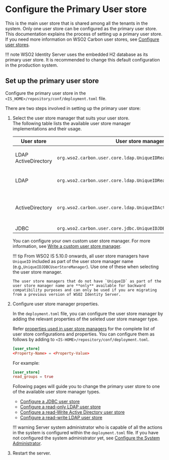 # Configure the Primary User store

This is the main user store that is shared among all the tenants in the
system. Only one user store can be configured as the primary user store.
This documentation explains the process of setting up a primary user
store. If you need more information on WSO2 Carbon user stores, see
[Configure user stores]({{base_path}}/guides/users/user-stores/).

!!! note 
    WSO2 Identity Server uses the embedded H2 database as its primary user store.
    It is recommended to change this default configuration in the production system.

## Set up the primary user store

Configure the primary user store in the
`<IS_HOME>/repository/conf/deployment.toml` file.

There are two steps involved in setting up the primary user store:

1.  Select the user store manager that suits your user store.  
    The following table lists the available user store manager
    implementations and their usage.

    <table>
    <colgroup>
    <col style="width: 10%" />
    <col style="width: 40%" />
    <col style="width: 48%" />
    </colgroup>
    <thead>
    <tr class="header">
    <th>User store</th>
    <th>User store manager class</th>
    <th>Description</th>
    </tr>
    </thead>
    <tbody>
    <tr class="odd">
    <td><p>LDAP ActiveDirectory</p></td>
    <td><code>org.wso2.carbon.user.core.ldap.UniqueIDReadOnlyLDAPUserStoreManager</code></td>
    <td>Used to do read-only operations for LDAP or ActiveDirectory user stores</td>
    </tr>
    <tr class="even">
    <td>LDAP</td>
    <td><code>org.wso2.carbon.user.core.ldap.UniqueIDReadWriteLDAPUserStoreManager</code></td>
    <td>Used for LDAP user stores to do both read and write operations. This is the default primary user store configuration in the <code>deployment.toml</code> file for WSO2 Identity Server.</td>
    </tr>
    <tr class="odd">
    <td>ActiveDirectory</td>
    <td><code>org.wso2.carbon.user.core.ldap.UniqueIDActiveDirectoryUserStoreManager</code></td>
    <td>This is used to configure an Active Directory Domain Service (AD DS) or Active Directory Lightweight Directory Service (AD LDS). This can be used only for read/write operations. If you need to use AD as read-only, you must use <code>org.wso2.carbon.user.core.ldap.UniqueIDReadOnlyLDAPUserStoreManager</code>.
    </td>
    </tr>
    <tr class="even">
    <td>JDBC</td>
    <td><code>org.wso2.carbon.user.core.jdbc.UniqueIDJDBCUserStoreManager</code></td>
    <td>This is used for JDBC user stores.</td>
    </tr>
    </tbody>
    </table>

    You can configure your own custom user store manager. For more information, see [Write a custom user store manager]({{base_path}}/references/extend/write-a-custom-user-store-manager).

    !!! tip
        From WSO2 IS 5.10.0 onwards, all user store managers have `UniqueID` included as part of the user store manager name (e.g.,`UniqueIDJDBCUserStoreManager`). Use one of these when selecting the user store manager. 
        
        The user store managers that do not have `UniqueID` as part of the user store manager name are **only** available for backward compatibility purposes and can only be used if you are migrating from a previous version of WSO2 Identity Server. 

2.  Configure user store manager properties.

    In the `deployment.toml` file, you can configure the user store manager by adding the relevant properties of the seleted user store manager type.

    Refer [properties used in user store managers]({{base_path}}/guides/users/user-stores/user-store-properties) for the complete list of user store configurations and properties.
    You can configure them as follows by adding to `<IS-HOME>/repository/conf/deployment.toml`.
    ``` toml
    [user_store]
    <Property-Name> = <Property-Value>
    ```
    For example:
    ``` toml
    [user_store]
    read_groups = true
    ```

    Following pages will guide you to change the primary user store to one of the available user store manager types.

    -   [Configure a JDBC user store]({{base_path}}/guides/users/user-stores/primary-user-store/configure-a-jdbc-user-store)
    -   [Configure a read-only LDAP user store]({{base_path}}/guides/users/user-stores/primary-user-store/configure-a-read-only-ldap-user-store)
    -   [Configure a read-Write Active Directory user store]({{base_path}}/guides/users/user-stores/primary-user-store/configure-a-read-write-active-directory-user-store/)
    -   [Configure a read-write LDAP user store]({{base_path}}/guides/users/user-stores/primary-user-store/configure-a-read-write-ldap-user-store/)

    !!! warning
        Server system administrator who is capable of all the actions in the
        system is configured within the `deployment.toml` file. If you have not
        configured the system administrator yet, see [Configure the System Administrator]({{base_path}}/deploy/configure-the-system-administrator).

3.  Restart the server.
